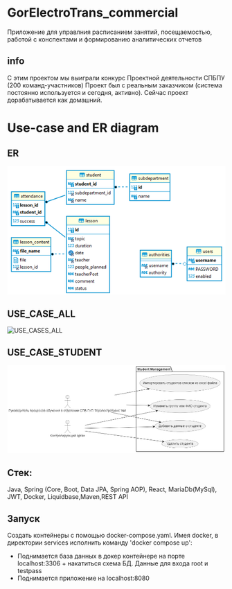 # GorElectroTrans_commercial
Приложение для управлния расписанием занятий, посещаемостью, работой с конспектами и формированию аналитических отчетов

## info
С этим проектом мы выиграли конкурс Проектной деятельности СПБПУ (200 команд-участников) 
Проект был с реальным заказчиком (система постоянно используется и сегодня, активно). Сейчас проект дорабатывается как домашний.

# Use-case and ER diagram
## ER
![ER](https://github.com/RAMRUSH40F/GorElectroTrans_commercial/blob/master/ER.png?raw=true)
## USE_CASE_ALL
![USE_CASES_ALL](https://github.com/RAMRUSH40F/GorElectroTrans_commercial/tree/master/UseCase?raw=true)
## USE_CASE_STUDENT
![USE_CASES_STUDENT](https://github.com/RAMRUSH40F/GorElectroTrans_commercial/blob/master/UseCase/student.png?raw=true)

## Стек:
Java, Spring (Core, Boot, Data JPA, Spring AOP), React, MariaDb(MySql), JWT, Docker, Liquidbase,Maven,REST API

## Запуск
Создать контейнеры с помощью docker-compose.yaml.
Имея docker, в директории services исполнить команду 'docker compose up':
- Поднимается база данных в докер контейнере на порте localhost:3306 + накатиться схема БД. Данные для входа root и testpass
- Поднимается приложение на localhost:8080
